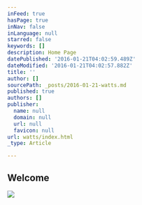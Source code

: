 ```yaml
---
inFeed: true
hasPage: true
inNav: false
inLanguage: null
starred: false
keywords: []
description: Home Page
datePublished: '2016-01-21T04:02:59.489Z'
dateModified: '2016-01-21T04:02:57.882Z'
title: ''
author: []
sourcePath: _posts/2016-01-21-watts.md
published: true
authors: []
publisher:
  name: null
  domain: null
  url: null
  favicon: null
url: watts/index.html
_type: Article

---
```

## Welcome
![](https://the-grid-user-content.s3-us-west-2.amazonaws.com/3c95e485-ce59-4fad-ac01-5dce28b21590.jpg)